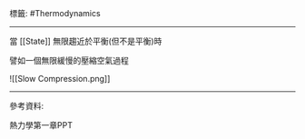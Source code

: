 標籤: #Thermodynamics 

---

當 [[State]] 無限趨近於平衡(但不是平衡)時

譬如一個無限緩慢的壓縮空氣過程

![[Slow Compression.png]]

---

參考資料:

熱力學第一章PPT